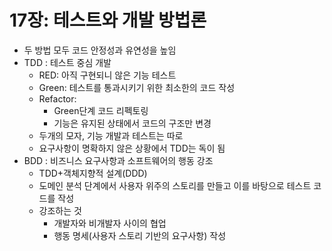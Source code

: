# 17장: 테스트와 개발 방법론

- 두 방법 모두 코드 안정성과 유연성을 높임
- TDD : 테스트 중심 개발
    - RED: 아직 구현되니 않은 기능 테스트
    - Green: 테스트를 통과시키기 위한 최소한의 코드 작성
    - Refactor:
        - Green단계 코드 리펙토링
        - 기능은 유지된 상태에서 코드의 구조만 변경
    - 두개의 모자, 기능 개발과 테스트는 따로
    - 요구사항이 명확하지 않은 상황에서 TDD는 독이 됨
- BDD : 비즈니스 요구사항과 소프트웨어의 행동 강조
    - TDD+객체지향적 설계(DDD)
    - 도메인 분석 단계에서 사용자 위주의 스토리를 만들고 이를 바탕으로 테스트 코드를 작성
    - 강조하는 것
        - 개발자와 비개발자 사이의 협업
        - 행동 명세(사용자 스토리 기반의 요구사항) 작성